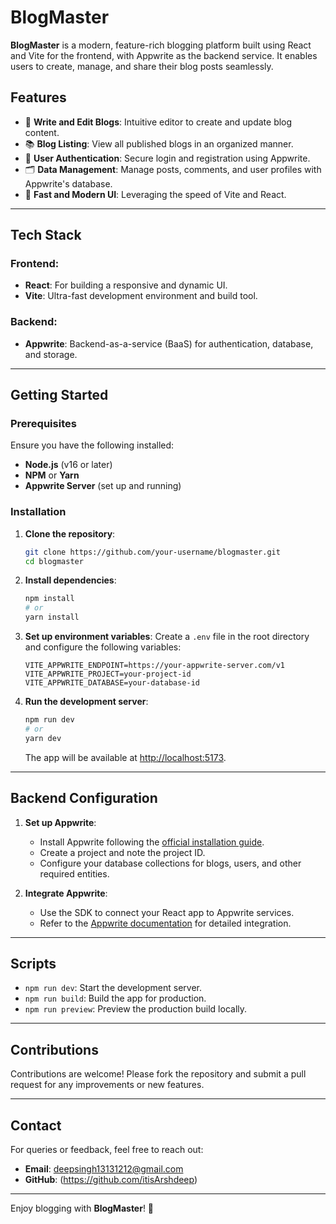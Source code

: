 # BlogMaster

**BlogMaster** is a modern, feature-rich blogging platform built using React and Vite for the frontend, with Appwrite as the backend service. It enables users to create, manage, and share their blog posts seamlessly.

## Features

- 📝 **Write and Edit Blogs**: Intuitive editor to create and update blog content.
- 📚 **Blog Listing**: View all published blogs in an organized manner.
- 🔐 **User Authentication**: Secure login and registration using Appwrite.
- 🗂️ **Data Management**: Manage posts, comments, and user profiles with Appwrite's database.
- 🚀 **Fast and Modern UI**: Leveraging the speed of Vite and React.

---

## Tech Stack

### Frontend:
- **React**: For building a responsive and dynamic UI.
- **Vite**: Ultra-fast development environment and build tool.

### Backend:
- **Appwrite**: Backend-as-a-service (BaaS) for authentication, database, and storage.

---

## Getting Started

### Prerequisites
Ensure you have the following installed:
- **Node.js** (v16 or later)
- **NPM** or **Yarn**
- **Appwrite Server** (set up and running)

### Installation

1. **Clone the repository**:
   ```bash
   git clone https://github.com/your-username/blogmaster.git
   cd blogmaster
   ```

2. **Install dependencies**:
   ```bash
   npm install
   # or
   yarn install
   ```

3. **Set up environment variables**:
   Create a `.env` file in the root directory and configure the following variables:
   ```env
   VITE_APPWRITE_ENDPOINT=https://your-appwrite-server.com/v1
   VITE_APPWRITE_PROJECT=your-project-id
   VITE_APPWRITE_DATABASE=your-database-id
   ```

4. **Run the development server**:
   ```bash
   npm run dev
   # or
   yarn dev
   ```

   The app will be available at [http://localhost:5173](http://localhost:5173).

---

## Backend Configuration

1. **Set up Appwrite**:
   - Install Appwrite following the [official installation guide](https://appwrite.io/docs/installation).
   - Create a project and note the project ID.
   - Configure your database collections for blogs, users, and other required entities.

2. **Integrate Appwrite**:
   - Use the SDK to connect your React app to Appwrite services.
   - Refer to the [Appwrite documentation](https://appwrite.io/docs) for detailed integration.

---

## Scripts

- `npm run dev`: Start the development server.
- `npm run build`: Build the app for production.
- `npm run preview`: Preview the production build locally.

---


## Contributions

Contributions are welcome! Please fork the repository and submit a pull request for any improvements or new features.

---

## Contact

For queries or feedback, feel free to reach out:
- **Email**: deepsingh13131212@gmail.com
- **GitHub**: (https://github.com/itisArshdeep)

---

Enjoy blogging with **BlogMaster**! 🚀
```


